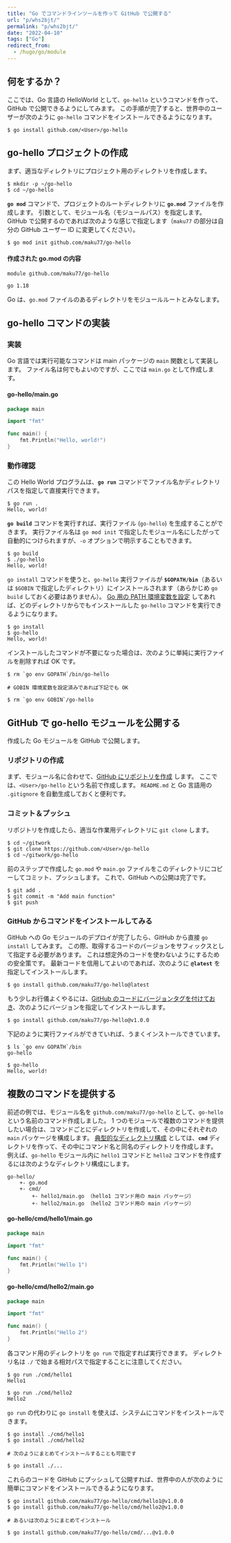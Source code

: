 ```yaml
---
title: "Go でコマンドラインツールを作って GitHub で公開する"
url: "p/whs2bjt/"
permalink: "p/whs2bjt/"
date: "2022-04-10"
tags: ["Go"]
redirect_from:
  - /hugo/go/module
---
```


何をするか？
----

ここでは、Go 言語の HelloWorld として、`go-hello` というコマンドを作って、GitHub で公開できるようにしてみます。
この手順が完了すると、世界中のユーザーが次のように `go-hello` コマンドをインストールできるようになります。

```console
$ go install github.com/<User>/go-hello
```


go-hello プロジェクトの作成
----

まず、適当なディレクトリにプロジェクト用のディレクトリを作成します。

```console
$ mkdir -p ~/go-hello
$ cd ~/go-hello
```

__`go mod`__ コマンドで、プロジェクトのルートディレクトリに __`go.mod`__ ファイルを作成します。
引数として、モジュール名（モジュールパス）を指定します。
GitHub で公開するのであれば次のような感じで指定します（`maku77` の部分は自分の GitHub ユーザー ID に変更してください）。

```console
$ go mod init github.com/maku77/go-hello
```

#### 作成された go.mod の内容

```
module github.com/maku77/go-hello

go 1.18
```

Go は、`go.mod` ファイルのあるディレクトリをモジュールルートとみなします。


go-hello コマンドの実装
----

### 実装

Go 言語では実行可能なコマンドは main パッケージの `main` 関数として実装します。
ファイル名は何でもよいのですが、ここでは `main.go` として作成します。

#### go-hello/main.go

```go
package main

import "fmt"

func main() {
	fmt.Println("Hello, world!")
}
```

### 動作確認

この Hello World プログラムは、__`go run`__ コマンドでファイル名かディレクトリパスを指定して直接実行できます。

```console
$ go run .
Hello, world!
```

__`go build`__ コマンドを実行すれば、実行ファイル (`go-hello`) を生成することができます。
実行ファイル名は `go mod init` で指定したモジュール名にしたがって自動的につけられますが、`-o` オプションで明示することもできます。

```console
$ go build
$ ./go-hello
Hello, world!
```

`go install` コマンドを使うと、`go-hello` 実行ファイルが __`$GOPATH/bin`__（あるいは `$GOBIN` で指定したディレクトリ）にインストールされます（あらかじめ `go build` しておく必要はありません）。
[Go 用の PATH 環境変数を設定](/p/s258beh/) してあれば、どのディレクトリからでもインストールした `go-hello` コマンドを実行できるようになります。

```console
$ go install
$ go-hello
Hello, world!
```

インストールしたコマンドが不要になった場合は、次のように単純に実行ファイルを削除すれば OK です。

```console
$ rm `go env GOPATH`/bin/go-hello

# GOBIN 環境変数を設定済みであれば下記でも OK

$ rm `go env GOBIN`/go-hello
```


GitHub で go-hello モジュールを公開する
----

作成した Go モジュールを GitHub で公開します。

### リポジトリの作成

まず、モジュール名に合わせて、[GitHub にリポジトリを作成](https://github.com/new) します。
ここでは、`<User>/go-hello` という名前で作成します。
`README.md` と Go 言語用の `.gitignore` を自動生成しておくと便利です。

### コミット＆プッシュ

リポジトリを作成したら、適当な作業用ディレクトリに `git clone` します。

```console
$ cd ~/gitwork
$ git clone https://github.com/<User>/go-hello
$ cd ~/gitwork/go-hello
```

前のステップで作成した `go.mod` や `main.go` ファイルをこのディレクトリにコピーしてコミット、プッシュします。
これで、GitHub への公開は完了です。

```console
$ git add .
$ git commit -m "Add main function"
$ git push
```

### GitHub からコマンドをインストールしてみる

GitHub への Go モジュールのデプロイが完了したら、GitHub から直接 `go install` してみます。
この際、取得するコードのバージョンをサフィックスとして指定する必要があります。
これは想定外のコードを使わないようにするための安全策です。
最新コードを信用してよいのであれば、次のように __`@latest`__ を指定してインストールします。

```console
$ go install github.com/maku77/go-hello@latest
```

もう少しお行儀よくやるには、[GitHub のコードにバージョンタグを付けておき](/p/y2cmv5d/)、次のようにバージョンを指定してインストールします。

```console
$ go install github.com/maku77/go-hello@v1.0.0
```

下記のように実行ファイルができていれば、うまくインストールできています。

```console
$ ls `go env GOPATH`/bin
go-hello

$ go-hello
Hello, world!
```


複数のコマンドを提供する
----

前述の例では、モジュール名を `github.com/maku77/go-hello` として、`go-hello` という名前のコマンド作成しました。
1 つのモジュールで複数のコマンドを提供したい場合は、コマンドごとにディレクトリを作成して、その中にそれぞれの `main` パッケージを構成します。
[典型的なディレクトリ構成](https://github.com/golang-standards/project-layout/blob/master/README.md) としては、__`cmd`__ ディレクトリを作って、その中にコマンド名と同名のディレクトリを作成します。
例えば、`go-hello` モジュール内に `hello1` コマンドと `hello2` コマンドを作成するには次のようなディレクトリ構成にします。

```
go-hello/
    +- go.mod
    +- cmd/
        +- hello1/main.go （hello1 コマンド用の main パッケージ）
        +- hello2/main.go （hello2 コマンド用の main パッケージ）
```

#### go-hello/cmd/hello1/main.go

```go
package main

import "fmt"

func main() {
	fmt.Println("Hello 1")
}
```

#### go-hello/cmd/hello2/main.go

```go
package main

import "fmt"

func main() {
	fmt.Println("Hello 2")
}
```

各コマンド用のディレクトリを `go run` で指定すれば実行できます。
ディレクトリ名は `./` で始まる相対パスで指定することに注意してください。

```console
$ go run ./cmd/hello1
Hello1

$ go run ./cmd/hello2
Hello2
```

`go run` の代わりに `go install` を使えば、システムにコマンドをインストールできます。

```console
$ go install ./cmd/hello1
$ go install ./cmd/hello2

# 次のようにまとめてインストールすることも可能です

$ go install ./...
```

これらのコードを GitHub にプッシュして公開すれば、世界中の人が次のように簡単にコマンドをインストールできるようになります。

```console
$ go install github.com/maku77/go-hello/cmd/hello1@v1.0.0
$ go install github.com/maku77/go-hello/cmd/hello2@v1.0.0

# あるいは次のようにまとめてインストール

$ go install github.com/maku77/go-hello/cmd/...@v1.0.0
```

